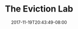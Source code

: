 ---
title: "The Eviction Lab"
date: 2017-11-19T20:43:49-08:00
type: index
photoCredit: John Moore / Getty
description: We’ve built the first nationwide database of evictions. Use our map tool to see eviction rates in your community, view rankings for places across the country, and learn about the causes and effects of residential instability.
fbImage: 'https://evictionlab.org/images/og/eviction-lab-home-fb.jpg'
twImage: 'https://evictionlab.org/images/og/eviction-lab-home-tw.jpg'
---